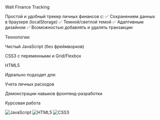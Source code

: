 Walt Finance Tracking

Простой и удобный трекер личных финансов с:
✅ Сохранением данных в браузере (localStorage)
✅ Темной/светлой темой
✅ Адаптивным дизайном
✅ Возможностью добавлять и удалять транзакции

Технологии:

Чистый JavaScript (без фреймворков)

CSS3 с переменными и Grid/Flexbox

HTML5

Идеально подходит для:

Учета личных расходов

Демонстрации навыков фронтенд-разработки

Курсовая работа


![JavaScript](https://img.shields.io/badge/-JavaScript-F7DF1E?logo=javascript&logoColor=black)
![HTML5](https://img.shields.io/badge/-HTML5-E34F26?logo=html5&logoColor=white)
![CSS3](https://img.shields.io/badge/-CSS3-1572B6?logo=css3&logoColor=white)
